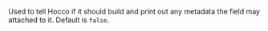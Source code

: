 Used to tell Hocco if it should build and print out any metadata the field may attached to it. Default is ```false```.